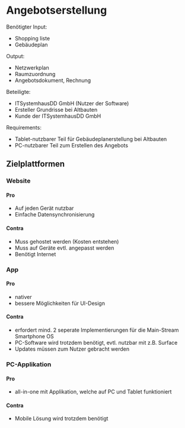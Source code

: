 # Angebotserstellung

Benötigter Input:

* Shopping liste
* Gebäudeplan

Output:

* Netzwerkplan
* Raumzuordnung
* Angebotsdokument, Rechnung

Beteiligte:

* ITSystemhausDD GmbH (Nutzer der Software)
* Ersteller Grundrisse bei Altbauten
* Kunde der ITSystemhausDD GmbH

Requirements:

* Tablet-nutzbarer Teil für Gebäudeplanerstellung bei Altbauten
* PC-nutzbarer Teil zum Erstellen des Angebots

## Zielplattformen
### Website
#### Pro

* Auf jeden Gerät nutzbar
* Einfache Datensynchronisierung

#### Contra

* Muss gehostet werden (Kosten entstehen)
* Muss auf Geräte evtl. angepasst werden
* Benötigt Internet

### App
#### Pro
* nativer
* bessere Möglichkeiten für UI-Design

#### Contra
* erfordert mind. 2 seperate Implementierungen für die Main-Stream Smartphone OS
* PC-Software wird trotzdem benötigt, evtl. nutzbar mit z.B. Surface
* Updates müssen zum Nutzer gebracht werden


### PC-Applikation

#### Pro
* all-in-one mit Applikation, welche auf PC und Tablet funktioniert


#### Contra
* Mobile Lösung wird trotzdem benötigt
